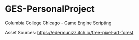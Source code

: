 # GES-PersonalProject
Columbia College Chicago - Game Engine Scripting

Asset Sources:
https://edermunizz.itch.io/free-pixel-art-forest
